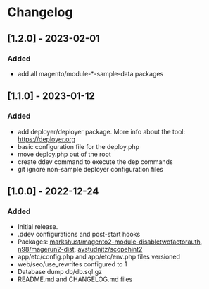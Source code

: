 # Changelog

## [1.2.0] - 2023-02-01

### Added

- add all magento/module-*-sample-data packages

## [1.1.0] - 2023-01-12

### Added

- add deployer/deployer package. More info about the tool: https://deployer.org
- basic configuration file for the deploy.php
- move deploy.php out of the root
- create ddev command to execute the dep commands
- git ignore non-sample deployer configuration files

## [1.0.0] - 2022-12-24

### Added
- Initial release.
- .ddev configurations and post-start hooks
- Packages: [markshust/magento2-module-disabletwofactorauth](https://github.com/markshust/magento2-module-disabletwofactorauth), [n98/magerun2-dist](https://packagist.org/packages/n98/magerun2-dist), [avstudnitz/scopehint2](https://github.com/avstudnitz/AvS_ScopeHint2)
- app/etc/config.php and app/etc/env.php files versioned
- web/seo/use_rewrites configured to 1
- Database dump db/db.sql.gz
- README.md and CHANGELOG.md files
